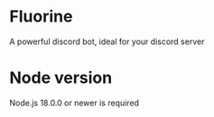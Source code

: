 # Fluorine

A powerful discord bot, ideal for your discord server

# Node version

Node.js 18.0.0 or newer is required
